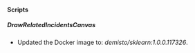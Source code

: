 
#### Scripts

##### DrawRelatedIncidentsCanvas

- Updated the Docker image to: *demisto/sklearn:1.0.0.117326*.
